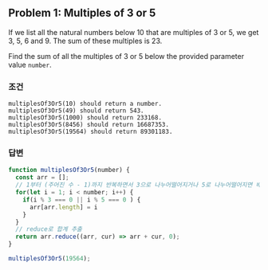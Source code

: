 ## Problem 1: Multiples of 3 or 5
If we list all the natural numbers below 10 that are multiples of 3 or 5, we get 3, 5, 6 and 9. The sum of these multiples is 23.

Find the sum of all the multiples of 3 or 5 below the provided parameter value `number`.

### 조건
```
multiplesOf3Or5(10) should return a number.
multiplesOf3Or5(49) should return 543.
multiplesOf3Or5(1000) should return 233168.
multiplesOf3Or5(8456) should return 16687353.
multiplesOf3Or5(19564) should return 89301183.
```

### 답변
```javascript
function multiplesOf3Or5(number) {
  const arr = [];
  // 1부터 (주어진 수 - 1)까지 반복하면서 3으로 나누어떨어지거나 5로 나누어떨어지면 배열에 추가
  for(let i = 1; i < number; i++) {
    if(i % 3 === 0 || i % 5 === 0 ) {
      arr[arr.length] = i
    }
  }
  // reduce로 합계 추출
  return arr.reduce((arr, cur) => arr + cur, 0);
}

multiplesOf3Or5(19564);
```
